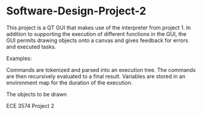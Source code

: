 # Software-Design-Project-2
This project is a QT GUI that makes use of the interpreter from project 1. In addition to supporting the execution of  different functions in the GUI, the GUI permits drawing objects onto a canvas and gives feedback for errors and executed tasks.

Examples: 



Commands are tokenized and parsed into an execution tree. The commands are then recursively evaluated to a final result. Variables are stored in an environment map for the duration of the execution.

The objects to be drawn 

ECE 3574 Project 2
